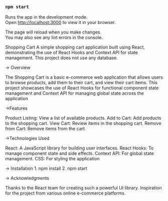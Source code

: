 ### `npm start`

Runs the app in the development mode.\
Open [http://localhost:3000](http://localhost:3000) to view it in your browser.

The page will reload when you make changes.\
You may also see any lint errors in the console.

Shopping Cart
A simple shopping cart application built using React, demonstrating the use of React Hooks and Context API for state management. This project does not use any database.

-> Overview

The Shopping Cart is a basic e-commerce web application that allows users to browse products, add them to their cart, and view their cart items. This project showcases the use of React Hooks for functional component state management and Context API for managing global state across the application

->Features

Product Listing: View a list of available products.
Add to Cart: Add products to the shopping cart.
View Cart: Review items in the shopping cart.
Remove from Cart: Remove items from the cart.

->Technologies Used

React: A JavaScript library for building user interfaces.
React Hooks: To manage component state and side effects.
Context API: For global state management.
CSS: For styling the application

-> Installation
        1. npm install
        2. npm start


-> Acknowledgments

Thanks to the React team for creating such a powerful UI library.
Inspiration for the project from various online e-commerce platforms.







